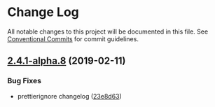 # Change Log

All notable changes to this project will be documented in this file.
See [Conventional Commits](https://conventionalcommits.org) for commit guidelines.

## [2.4.1-alpha.8](https://github.com/tunnckoCore/hq/compare/@tunnckocore/execa@2.4.1-alpha.7...@tunnckocore/execa@2.4.1-alpha.8) (2019-02-11)


### Bug Fixes

* prettierignore changelog ([23e8d63](https://github.com/tunnckoCore/hq/commit/23e8d63))
